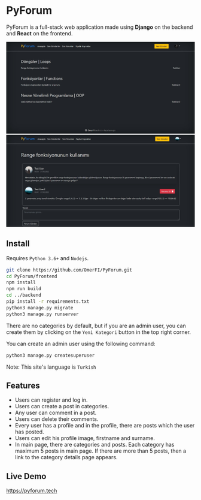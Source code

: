 # PyForum

PyForum is a full-stack web application made using **Django** on the backend and **React** on the frontend.

![](images/homepage.jpg)
![](images/post-detail.jpg)

## Install

Requires `Python 3.6+` and `Nodejs`.

```bash
git clone https://github.com/OmerFI/PyForum.git
cd PyForum/frontend
npm install
npm run build
cd ../backend
pip install -r requirements.txt
python3 manage.py migrate
python3 manage.py runserver
```

There are no categories by default, but if you are an admin user, you can create them by clicking on the `Yeni Kategori` button in the top right corner.

You can create an admin user using the following command:

```bash
python3 manage.py createsuperuser
```

Note: This site's language is `Turkish`

## Features

- Users can register and log in.
- Users can create a post in categories.
- Any user can comment in a post.
- Users can delete their comments.
- Every user has a profile and in the profile, there are posts which the user has posted.
- Users can edit his profile image, firstname and surname.
- In main page, there are categories and posts. Each category has maximum 5 posts in main page. If there are more than 5 posts, then a link to the category details page appears.

## Live Demo

https://pyforum.tech
